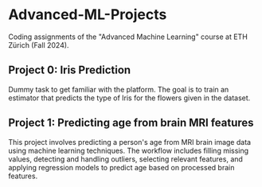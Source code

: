 # Advanced-ML-Projects

Coding assignments of the "Advanced Machine Learning" course at ETH Zürich (Fall 2024).

## Project 0: Iris Prediction

Dummy task to get familiar with the platform. The goal is to train an estimator that predicts the type of Iris for the flowers given in the dataset.

## Project 1: Predicting age from brain MRI features

This project involves predicting a person's age from MRI brain image data using machine learning techniques. The workflow includes filling missing values, detecting and handling outliers, selecting relevant features, and applying regression models to predict age based on processed brain features.

